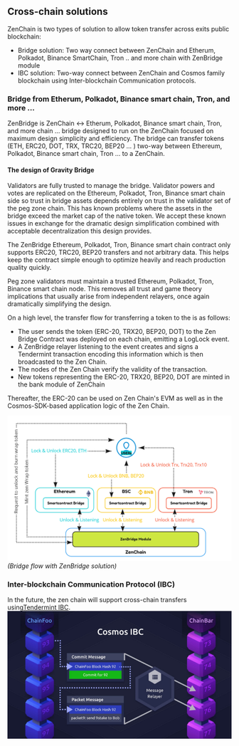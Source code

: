 ## Cross-chain solutions 

ZenChain is two types of solution to allow token transfer across exits public blockchain:

*   Bridge solution: Two way connect between ZenChain and Etherum, Polkadot, Binance SmartChain, Tron .. and more chain with ZenBridge module
*   IBC solution: Two-way connect between ZenChain and Cosmos family blockchain using Inter-blockchain Communication protocols.

### Bridge from Etherum, Polkadot, Binance smart chain, Tron, and more ... 

ZenBridge is ZenChain &lt;-&gt; Etherum, Polkadot, Binance smart chain, Tron, and more chain ... bridge designed to run on the ZenChain focused on maximum design simplicity and efficiency. The bridge can transfer tokens (ETH, ERC20, DOT, TRX, TRC20, BEP20 ... ) two-way between Ethereum, Polkadot, Binance smart chain, Tron ... to a ZenChain.

#### The design of Gravity Bridge 

Validators are fully trusted to manage the bridge. Validator powers and votes are replicated on the Ethereum, Polkadot, Tron, Binance smart chain side so trust in bridge assets depends entirely on trust in the validator set of the peg zone chain. This has known problems where the assets in the bridge exceed the market cap of the native token. We accept these known issues in exchange for the dramatic design simplification combined with acceptable decentralization this design provides.

The ZenBridge Ethereum, Polkadot, Tron, Binance smart chain contract only supports ERC20, TRC20, BEP20 transfers and not arbitrary data. This helps keep the contract simple enough to optimize heavily and reach production quality quickly.

Peg zone validators must maintain a trusted Ethereum, Polkadot, Tron, Binance smart chain node. This removes all trust and game theory implications that usually arise from independent relayers, once again dramatically simplifying the design.

On a high level, the transfer flow for transferring a token to the is as follows:

*   The user sends the token (ERC-20, TRX20, BEP20, DOT) to the Zen Bridge Contract was deployed on each chain, emitting a LogLock event.
*   A ZenBridge relayer listening to the event creates and signs a Tendermint transaction encoding this information which is then broadcasted to the Zen Chain.
*   The nodes of the Zen Chain verify the validity of the transaction.
*   New tokens representing the ERC-20, TRX20, BEP20, DOT are minted in the bank module of ZenChain

Thereafter, the ERC-20 can be used on Zen Chain&#039;s EVM as well as in the Cosmos-SDK-based application logic of the Zen Chain.

![Bridge](./../assets/bridge.png)
_(Bridge flow with ZenBridge solution)_

### Inter-blockchain Communication Protocol (IBC) 

In the future, the zen chain will support cross-chain transfers using[Tendermint IBC](https://tendermint.com/ibc/).
![IBC](./../assets/ibc.png)
